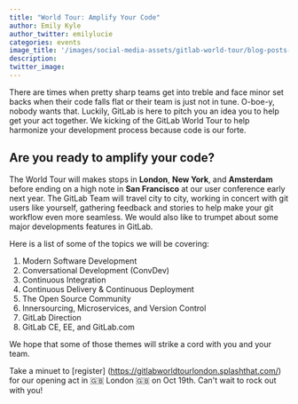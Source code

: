 ```yaml
---
title: "World Tour: Amplify Your Code"
author: Emily Kyle
author_twitter: emilylucie
categories: events
image_title: '/images/social-media-assets/gitlab-world-tour/blog-posts-cover-2.jpg'
description: 
twitter_image:
---
```


There are times when pretty sharp teams get into treble and face minor set backs
when their code falls flat or their team is just not in tune. O-boe-y, nobody wants that.
Luckily, GitLab is here to pitch you an idea you to help get your act together.
We kicking of the GitLab World Tour to help harmonize your development process because code is our forte.

<!-- more -->

## Are you ready to amplify your code?

The World Tour will makes stops in **London**, **New York**, and **Amsterdam** before ending on a high note
in **San Francisco** at our user conference early next year. The GitLab Team will travel city to city,
working in concert with git users like yourself, gathering feedback and stories to help make your git
workflow even more seamless. We would also like to trumpet about some major developments features in GitLab.

Here is a list of some of the topics we will be covering:

1. Modern Software Development
1. Conversational Development (ConvDev)
1. Continuous Integration
1. Continuous Delivery & Continuous Deployment
1. The Open Source Community
1. Innersourcing, Microservices, and Version Control
1. GitLab Direction
1. GitLab CE, EE, and GitLab.com

We hope that some of those themes will strike a cord with you and your team.

Take a minuet to [register] (https://gitlabworldtourlondon.splashthat.com/) for our opening act in 🇬🇧 London 🇬🇧 on Oct 19th. Can't wait to rock out with you!